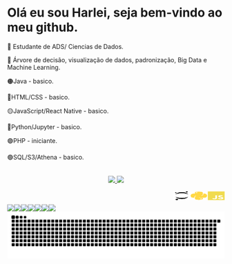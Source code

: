 # Olá eu sou Harlei, seja bem-vindo ao meu github.

📖 Estudante de ADS/ Ciencias de Dados.

📖 Árvore de decisão, visualização de dados, padronização, Big Data e Machine Learning.

🟠Java - basico.

🔴HTML/CSS - basico.

🟡JavaScript/React Native - basico.

🔵Python/Jupyter - basico.

🟣PHP - iniciante.

🟢SQL/S3/Athena - basico.

##

<div align="center">
  <a href="https://github.com/harleiaki">
    <img height="175em" src="https://github-readme-stats.vercel.app/api/top-langs/?username=harleiaki&layout=compact&langs_count=7&theme=tokyonight"/>
    <img height="175em" src="https://github-readme-stats.vercel.app/api?username=harleiaki&show_icons=true&theme=radical&include_all_commits=true&count_private=true"/> </div>
  
<div style="display: inline_block"><br>
    <img align="right" alt="Rafa-Js" height="20" width="40" src="https://raw.githubusercontent.com/devicons/devicon/master/icons/javascript/javascript-plain.svg">
    <img align="right" alt="Rafa-Js" height="20" width="40" src="https://raw.githubusercontent.com/devicons/devicon/master/icons/python/python-plain.svg">
    <img align="right" alt="Rafa-Js" height="20" width="40" color="orange" src="https://raw.githubusercontent.com/devicons/devicon/master/icons/jupyter/jupyter-plain.svg">
</div>
  
  ##
  
<div>
    <a href="https://discord.com/channels/950417487000899675/950417487000899677" target="_blank"><img align="left" src="https://img.shields.io/badge/Discord-7289da?style=for-the-badge&logo=discord&logoColor=white"></a>
    <a href="https://www.facebook.com/harlei.aki/" target="_blank"><img align="left" src="https://img.shields.io/badge/Facebook-1877F2?style=for-the-badge&logo=facebook&logoColor=white"></a>
    <a href="https://www.instagram.com/harlei.akira/" target="_blank"><img align="left" src="https://img.shields.io/badge/Instagram-%23E4405F?style=for-the-badge&logo=instagram&logoColor=white" target="_blank"></a>  
    <a href="https://www.linkedin.com/in/harlei-akira-750515224/" target="_blank"><img align="left" src="https://img.shields.io/badge/LinkedIn-%230077B5?style=for-the-badge&logo=linkedin&logoColor=white" target="_blank"></a> 
    <a href = "mailto:harlei.akira@gmail.com"><img align="left" src="https://img.shields.io/badge/Gmail-D14836?style=for-the-badge&logo=gmail&logoColor=red"></a>
    <a href = "mailto:harlei.akira@outlook.com"><img align="left" src="https://img.shields.io/badge/Microsoft_Outlook-0078D4?style=for-the-badge&logo=microsoft-outlook&logoColor=white"></a>
      <a href = "https://expo.dev/accounts/harleiaki/snacks"><img align="left" src="https://img.shields.io/badge/Snack-0078D4?style=for-the-badge&logo=snack&logoColor=white"></a>
</div>
    
![Snake animation](https://github.com/harleiaki/harleiaki/blob/output/github-contribution-grid-snake.svg)
    

